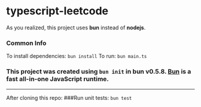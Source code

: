 # typescript-leetcode
As you realized, this project uses **bun** instead of **nodejs**.

### Common Info
To install dependencies:
```bun install```
To run:
```bun main.ts```

### This project was created using `bun init` in bun v0.5.8. [Bun](https://bun.sh) is a fast all-in-one JavaScript runtime.
---

After cloning this repo:
###Run unit tests:
```bun test```
